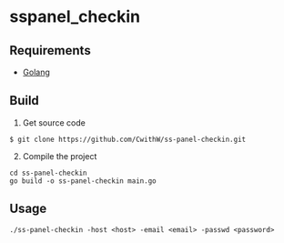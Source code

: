 # sspanel_checkin

## Requirements
- [Golang](https://golang.org/doc/install)

## Build
1. Get source code

```
$ git clone https://github.com/CwithW/ss-panel-checkin.git
```

2. Compile the project

```
cd ss-panel-checkin
go build -o ss-panel-checkin main.go
```

## Usage

```
./ss-panel-checkin -host <host> -email <email> -passwd <password>
```